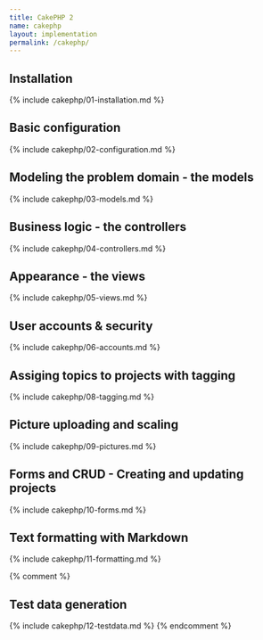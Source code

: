 ```yaml
---
title: CakePHP 2
name: cakephp
layout: implementation
permalink: /cakephp/
---
```


## Installation
{% include cakephp/01-installation.md %}
## Basic configuration
{% include cakephp/02-configuration.md %}
## Modeling the problem domain - the models
{% include cakephp/03-models.md %}
## Business logic - the controllers
{% include cakephp/04-controllers.md %}
## Appearance - the views
{% include cakephp/05-views.md %}
## User accounts & security
{% include cakephp/06-accounts.md %}
## Assiging topics to projects with tagging 
{% include cakephp/08-tagging.md %}
## Picture uploading and scaling
{% include cakephp/09-pictures.md %}
## Forms and CRUD - Creating and updating projects 
{% include cakephp/10-forms.md %}
## Text formatting with Markdown
{% include cakephp/11-formatting.md %}

{% comment %}
## Test data generation
{% include cakephp/12-testdata.md %}
{% endcomment %}
